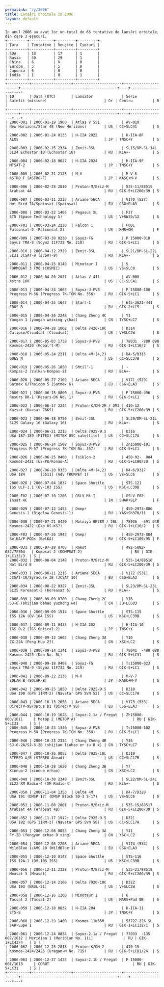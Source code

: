 ```yaml
---
permalink: "/y/2006"
title: Lansări orbitale în 2006
layout: default
---
```


    În anul 2006 au avut loc un total de 66 tentative de lansări orbitale, din care 3 eșecuri.
    +---------+-----------+---------+---------+
    | Țara    | Tentative | Reușite | Eșecuri |
    +---------+-----------+---------+---------+
    | SUA     | 18        | 17      | 1       |
    | Rusia   | 30        | 29      | 1       |
    | China   | 6         | 6       | 0       |
    | Europa  | 5         | 5       | 0       |
    | Japonia | 6         | 6       | 0       |
    | India   | 1         | 0       | 1       |
    +---------+-----------+---------+---------+
    +----------+------------------+----------------------+----------------------+--------------------------------------------+----+----------------+---+
    | ID       | Dată (UTC)       | Lansator             | Serie                | Satelit (misiune)                          | Or | Centru         | R |
    +----------+------------------+----------------------+----------------------+--------------------------------------------+----+----------------+---+
    | 2006-001 | 2006-01-19 1900  | Atlas V 551          | AV-010               | New Horizons/Star 48 (New Horizons)        | US | CC+SLC41       | S |
    | 2006-002 | 2006-01-24 0133  | H-IIA 2022           | H-IIA-8F             | ALOS                                       | JP | TNSC+Y         | S |
    | 2006-003 | 2006-02-15 2334  | Zenit-3SL            | SL15/DM-SL-14L       | SL24 Echostar 10 (Echostar 10)             | RU | KLA+-          | S |
    | 2006-004 | 2006-02-18 0627  | H-IIA 2024           | H-IIA-9F             | MTSAT-2                                    | JP | TNSC+Y         | S |
    | 2006-005 | 2006-02-21 2128  | M-V                  | M-V-8                | ASTRO F (ASTRO-F)                          | JP | KASC+M-V       | S |
    | 2006-006 | 2006-02-28 2010  | Proton-M/Briz-M      | 535-11/88515         | Arabsat 4A                                 | RU | GIK-5+LC200/39 | S |
    | 2006-007 | 2006-03-11 2233  | Ariane 5ECA          | V170 (527)           | Hot Bird 7A/Spainsat (Spainsat)            | EU | CSG+ELA3       | S |
    | 2006-008 | 2006-03-22 1403  | Pegasus XL           | F37                  | ST5 (Space Technology 5)                   | US | V+RW30/12      | S |
    | 2006-F01 | 2006-03-24 2230  | Falcon 1             | F001                 | Falconsat-2 (Falconsat 2)                  | US | KMR+OM         | F |
    | 2006-009 | 2006-03-30 0230  | Soyuz-FG             | P 15000-018          | Soyuz TMA-8 (Soyuz 11F732 No. 218)         | RU | GIK-5+LC1      | S |
    | 2006-010 | 2006-04-12 2329  | Zenit-3SL            | SL21/DM-SL-22L       | SL31 JCSAT-9 (JCSAT-9)                     | RU | KLA+-          | S |
    | 2006-011 | 2006-04-15 0140  | Minotaur I           | 5                    | FORMOSAT 3 FM6 (COSMIC)                    | US | VS+SLC8        | S |
    | 2006-012 | 2006-04-20 2027  | Atlas V 411          | AV-008               | Astra 1KR                                  | US | CC+SLC41       | S |
    | 2006-013 | 2006-04-24 1603  | Soyuz-U-PVB          | P 15000-100          | Progress M-56 (Progress 7K-TGM No. 356)    | RU | GIK-5+LC1      | S |
    | 2006-014 | 2006-04-25 1647  | Start-1              | 645-3621-441         | EROS B                                     | RU | GIK-2+LC5      | S |
    | 2006-015 | 2006-04-26 2248  | Chang Zheng 4C       | Y1                   | Yaogan 1 (yaogan weixing yihao)            | CN | TYSC+LC7       | S |
    | 2006-016 | 2006-04-28 1002  | Delta 7420-10C       | D314                 | Calipso/Cloudsat (Cloudsat)                | US | V+SLC2W        | S |
    | 2006-017 | 2006-05-03 1738  | Soyuz-U-PVB          | 78031  -800 090      | Kosmos-2420 (Kobal't-M)                    | RU | GIK-1+LC16/2   | S |
    | 2006-018 | 2006-05-24 2211  | Delta 4M+(4,2)       | D4-5/D315            | GOES N                                     | US | CC+SLC37B      | S |
    | 2006-019 | 2006-05-26 1850  | Shtil'-1             | -                    | Kompas-2 (Vulkan-Kompas-2)                 | RU | BLA+-          | S |
    | 2006-020 | 2006-05-27 2109  | Ariane 5ECA          | V171 (529)           | Satmex 6/Thaicom 5 (Satmex 6)              | EU | CSG+ELA3       | S |
    | 2006-021 | 2006-06-15 0800  | Soyuz-U-PVB          | P 15000-096          | Resurs DK-1 (Resurs-DK No. 1)              | RU | GIK-5+LC1      | S |
    | 2006-022 | 2006-06-17 2244  | Proton-K/DM-2M / DM3 | 410-12               | Kazsat (Kazsat 78KS)                       | RU | GIK-5+LC200/39 | S |
    | 2006-023 | 2006-06-18 0750  | Zenit-3SL            | SL20/DM-SL-21L       | SL29 Galaxy 16 (Galaxy 16)                 | RU | KLA+-          | S |
    | 2006-024 | 2006-06-21 2215  | Delta 7925-9.5       | D316                 | USA 187-189 (MITEX) (MITEX OSC satellite)  | US | CC+SLC17A      | S |
    | 2006-025 | 2006-06-24 1508  | Soyuz-U-PVB          | Zh15000-101          | Progress M-57 (Progress 7K-TGM No. 357)    | RU | GIK-5+LC1      | S |
    | 2006-026 | 2006-06-25 0400  | Tsiklon-2            | 450-92-  804         | Kosmos-2421 (US-PU/Konus-A)                | RU | GIK-5+LC90/20  | S |
    | 2006-027 | 2006-06-28 0333  | Delta 4M+(4,2)       | D4-6/D317            | USA 184       [JS11] (Adv TRUMPET 1)       | US | VS+SLC6        | S |
    | 2006-028 | 2006-07-04 1837  | Space Shuttle        | STS-121              | ISS ULF-1.1 (OV-103 ISS)                   | US | KSC+LC39B      | S |
    | 2006-F02 | 2006-07-10 1208  | GSLV Mk I            | GSLV-F02             | Insat 4C                                   | IN | SHAR+SLP       | F |
    | 2006-029 | 2006-07-12 1453  | Dnepr                | 450-2973-806         | Genesis-1 (Bigelow Genesis-1)              | RU | YAS+Sh370/11   | S |
    | 2006-030 | 2006-07-21 0420  | Molniya 8K78M / 2BL  | 78036  -691 048      | Kosmos-2422 (Oko US-KS?)                   | RU | GIK-1+LC16/2   | S |
    | 2006-F03 | 2006-07-26 1943  | Dnepr                | 450-2973-804         | BelKA/P-PODs (BelKA)                       | RU | GIK-5+LC109/95 | F |
    | 2006-031 | 2006-07-28 0705  | Rokot                | 492-5882-032/72504   | Kompsat-2 (KOMPSAT-2)                      | RU | GIK-1+LC133/3  | S |
    | 2006-032 | 2006-08-04 2148  | Proton-M/Briz-M      | 535-14/88516         | Hot Bird 8                                 | RU | GIK-5+LC200/39 | S |
    | 2006-033 | 2006-08-11 2215  | Ariane 5ECA          | V172 (531)           | JCSAT-10/Syracuse 3B (JCSAT 10)            | EU | CSG+ELA3       | S |
    | 2006-034 | 2006-08-22 0327  | Zenit-3SL            | SL23/DM-SL-23L       | SL25 Koreasat-5 (Koreasat 5)               | RU | KLA+-          | S |
    | 2006-035 | 2006-09-09 0700  | Chang Zheng 2C       | Y16                  | SJ-8 (shijian bahao yuzhong we)            | CN | JQ+LC603       | S |
    | 2006-036 | 2006-09-09 1514  | Space Shuttle        | STS-115              | ISS 12A (OV-104 ISS)                       | US | KSC+LC39B      | S |
    | 2006-037 | 2006-09-11 0435  | H-IIA 202            | H-IIA-10             | IGS O-2 (IGS Optical-2)                    | JP | TNSC+Y         | S |
    | 2006-038 | 2006-09-12 1602  | Chang Zheng 3A       | Y10                  | ZX-22A (Feng Huo 2?)                       | CN | XSC+LC2        | S |
    | 2006-039 | 2006-09-14 1341  | Soyuz-U-PVB          | 78041  -490 088      | Kosmos-2423 (Don No. 8L)                   | RU | GIK-5+LC31     | S |
    | 2006-040 | 2006-09-18 0408  | Soyuz-FG             | Ts15000-023          | Soyuz TMA-9 (Soyuz 11F732 No. 219)         | RU | GIK-5+LC1      | S |
    | 2006-041 | 2006-09-22 2136  | M-V                  | M-V-7                | SOLAR B (SOLAR-B)                          | JP | KASC+M-V       | S |
    | 2006-042 | 2006-09-25 1850  | Delta 7925-9.5       | D318                 | USA 190 (GPS IIRM-2) (Navstar GPS SVN 52)  | US | CC+SLC17A      | S |
    | 2006-043 | 2006-10-13 2056  | Ariane 5ECA          | V173 (533)           | DirecTV-9S/Optus D1 (DirecTV 9S)           | EU | CSG+ELA3       | S |
    | 2006-044 | 2006-10-19 1628  | Soyuz-2.1a / Fregat  | Zh15000-003/1011     | Metop 2 (METOP A)                          | RU | GIK-5+LC31     | S |
    | 2006-045 | 2006-10-23 1340  | Soyuz-U-PVB          | Ts15000-102          | Progress M-58 (Progress 7K-TGM No. 358)    | RU | GIK-5+LC1      | S |
    | 2006-046 | 2006-10-23 2334  | Chang Zheng 4B       | Y16                  | SJ-6-2A/SJ-6-2B (shijian liuhao er zu B x) | CN | TYSC+LC7       | S |
    | 2006-047 | 2006-10-26 0052  | Delta 7925-10L       | D319                 | STEREO A/B (STEREO Ahead)                  | US | CC+SLC17B      | S |
    | 2006-048 | 2006-10-28 1620  | Chang Zheng 3B       | Y7                   | Xinnuo-2 (xinnuo erhao)                    | CN | XSC+LC2        | S |
    | 2006-049 | 2006-10-30 2348  | Zenit-3SL            | SL22/DM-SL-24L       | SL22 XM Radio-4 (XM Radio-4)               | RU | KLA+-          | S |
    | 2006-050 | 2006-11-04 1353  | Delta 4M             | D4-7/D320            | USA 191 (DMSP 17) (DMSP Block 5D-3 S-17)   | US | VS+SLC6        | S |
    | 2006-051 | 2006-11-08 2001  | Proton-M/Briz-M      | 535-15/88517         | Arabsat 4A (Arabsat 4B)                    | RU | GIK-5+LC200/39 | S |
    | 2006-052 | 2006-11-17 1912: | Delta 7925-9.5       | D321                 | USA 192 (GPS IIRM-3) (Navstar GPS SVN 58)  | US | CC+SLC17A      | S |
    | 2006-053 | 2006-12-08 0053  | Chang Zheng 3A       | Y11                  | FY-2D (fengyun erhao D xing)               | CN | XSC+LC2        | S |
    | 2006-054 | 2006-12-08 2208  | Ariane 5ECA          | V174 (534)           | WildBlue 1/AMC 18 (WildBlue 1)             | EU | CSG+ELA3       | S |
    | 2006-055 | 2006-12-10 0147  | Space Shuttle        | STS-116              | ISS 12A.1 (OV-103 ISS)                     | US | KSC+LC39B      | S |
    | 2006-056 | 2006-12-11 2328  | Proton-M/Briz-M      | 535-21/88518         | Measat 3 (Measat)                          | RU | GIK-5+LC200/39 | S |
    | 2006-057 | 2006-12-14 2100  | Delta 7920-10C       | D322                 | USA 193 (NROL-21)                          | US | V+SLC2W        | S |
    | 2006-058 | 2006-12-16 1200  | Minotaur I           | 6                    | Tacsat 2 (Tacsat-2)                        | US | MARS+Pad 0B    | S |
    | 2006-059 | 2006-12-18 0632  | H-IIA 204            | H-IIA-11             | ETS-8                                      | JP | TNSC+Y         | S |
    | 2006-060 | 2006-12-19 1400  | Kosmos 11K65M        | 53727-226 SL         | SAR-Lupe 1                                 | RU | GIK-1+LC132/1  | S |
    | 2006-061 | 2006-12-24 0834  | Soyuz-2.1a / Fregat  | 77033  -135 002/1012 | Meridian 1 (Meridian No. 11L)              | RU | GIK-1+LC43/4   | S |
    | 2006-062 | 2006-12-25 2018  | Proton-K/DM-2        | 410-15               | Kosmos-2424/2426 (Uragan-M No. 715)        | RU | GIK-5+LC81/24  | S |
    | 2006-063 | 2006-12-27 1423  | Soyuz-2.1b / Fregat  | P 15000-001/1013     | COROT                                      | RU | GIK-5+LC31     | S |
    +----------+------------------+----------------------+----------------------+--------------------------------------------+----+----------------+---+

